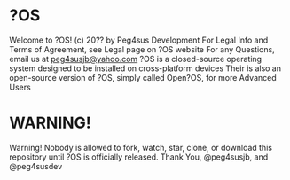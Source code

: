 ?OS
===

Welcome to ?OS!
(c) 20?? by Peg4sus Development
For Legal Info and Terms of Agreement, see Legal page on ?OS website
For any Questions, email us at peg4susjb@yahoo.com
?OS is a closed-source operating system designed to be installed on cross-platform devices
Their is also an open-source version of ?OS, simply called Open?OS, for more Advanced Users

WARNING!
========

Warning! Nobody is allowed to fork, watch, star, clone, or download this repository until ?OS is officially released.
Thank You,
@peg4susjb, and @peg4susdev
